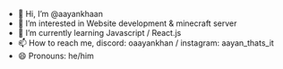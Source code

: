 - 👋 Hi, I’m @aayankhaan
- 👀 I’m interested in Website development & minecraft server 
- 🌱 I’m currently learning Javascript / React.js
- 📫 How to reach me, discord: oaayankhan / instagram: aayan_thats_it
- 😄 Pronouns: he/him

<!---
aayankhaan/aayankhaan is a ✨ special ✨ repository because its `README.md` (this file) appears on your GitHub profile.
You can click the Preview link to take a look at your changes.
--->

